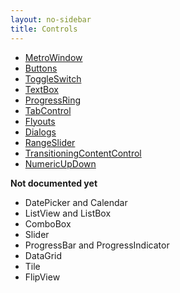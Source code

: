 ```yaml
---
layout: no-sidebar
title: Controls 
---
```


 - [MetroWindow]({{site.baseurl}}/controls/metro-window.html)
 - [Buttons]({{site.baseurl}}/controls/buttons.html)
 - [ToggleSwitch]({{site.baseurl}}/controls/toggle-switch.html)
 - [TextBox]({{site.baseurl}}/controls/textbox.html)
 - [ProgressRing]({{site.baseurl}}/controls/progress-ring.html)
 - [TabControl]({{site.baseurl}}/controls/tab-control.html)
 - [Flyouts]({{site.baseurl}}/controls/flyouts.html)
 - [Dialogs]({{site.baseurl}}/controls/dialogs.html)
 - [RangeSlider]({{site.baseurl}}/controls/range-slider.html)
 - [TransitioningContentControl]({{site.baseurl}}/controls/transitioning-content-control.html)
 - [NumericUpDown]({{site.baseurl}}/controls/numericupdown.html)
 
 **Not documented yet**
 - DatePicker and Calendar
 - ListView and ListBox
 - ComboBox
 - Slider
 - ProgressBar and ProgressIndicator
 - DataGrid
 - Tile
 - FlipView
